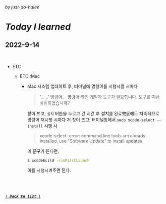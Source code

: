 ###### _by just-do-halee_

# _Today I learned_

## 2022-9-14

<br>

- ETC

  - ETC::Mac

    - Mac 시스템 업데이트 후, 터미널에 명령어를 시행시킬 시마다

      > '......' 명령어는 명령어 라인 개발자 도구가 필요합니다. 도구를 지금 설치하겠습니까?

      창이 뜨고, `설치` 버튼을 누르고 긴 시간 후 설치를 완료했음에도
      지속적으로 명령어 재시행 시마다 저 창이 뜨고,
      터미널창에서 `sudo xcode-select --install` 시행 시

      > xcode-select: error: command line tools are already installed, use "Software Update" to install updates

      이 문구가 뜬다면,

      ```bash
      $ xcodebuild -runFirstLaunch
      ```

      이를 시행시켜주면 된다.

<br><br>

##### **_[`| Back to list |`](../../README.md)_**
